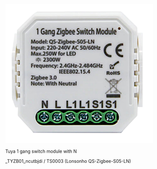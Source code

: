 ![icon](icon.png)

Tuya 1 gang switch module with N 

_TYZB01_ncutbjdi / TS0003 (Lonsonho QS-Zigbee-S05-LN) 

